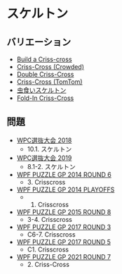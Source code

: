 # スケルトン

## バリエーション
- [Build a Criss-cross](builda_crisscross.md)
- [Criss-Cross (Crowded)](crisscross_crowded.md)
- [Double Criss-Cross](crisscross_double.md)
- [Criss-Cross (TomTom)](crisscross_tomtom.md)
- [虫食いスケルトン](crisscross_unknowns.md)
- [Fold-In Criss-Cross](foldin_crisscross.md)

## 問題
- [WPC選抜大会 2018](../questions/jwpc2018.md)
	- 10.1. スケルトン
- [WPC選抜大会 2019](../questions/jwpc2019.md)
	- 8.1-2. スケルトン
- [WPF PUZZLE GP 2014 ROUND 6](../questions/wpfpgp2014_6.md)
	- 3\. Crisscross
- [WPF PUZZLE GP 2014 PLAYOFFS](../questions/wpfpgp2014_po.md)
	- 1. Crisscross
- [WPF PUZZLE GP 2015 ROUND 8](../questions/wpfpgp2015_8.md)
	- 3-4. Crisscross
- [WPF PUZZLE GP 2017 ROUND 3](../questions/wpfpgp2017_3.md)
	- C6-7. Crisscross
- [WPF PUZZLE GP 2017 ROUND 5](../questions/wpfpgp2017_5.md)
	- C1. Crisscross
- [WPF PUZZLE GP 2021 ROUND 7](../questions/wpfpgp2021_7.md)
	- 2\. Criss-Cross

